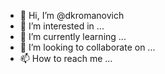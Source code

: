 - 👋 Hi, I’m @dkromanovich
- 👀 I’m interested in ...
- 🌱 I’m currently learning ...
- 💞️ I’m looking to collaborate on ...
- 📫 How to reach me ...

<!---
dkromanovich/dkromanovich is a ✨ special ✨ repository because its `README.md` (this file) appears on your GitHub profile.
You can click the Preview link to take a look at your changes.
--->

